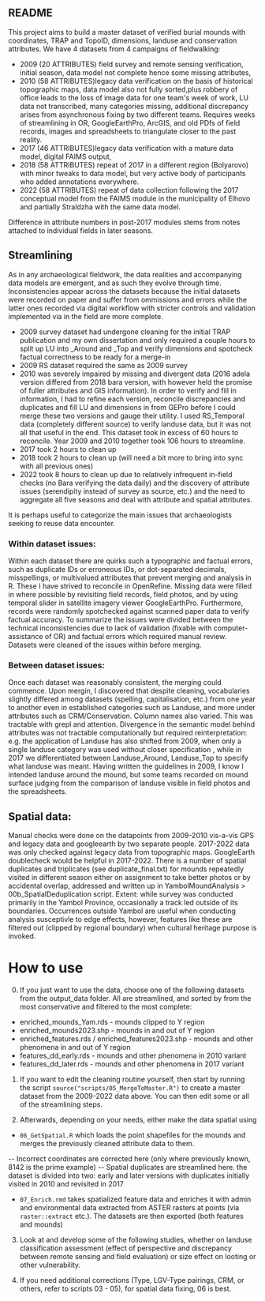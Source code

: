 ## README

This project aims to build a master dataset of verified burial mounds with coordinates, TRAP and TopoID, dimensions, landuse and conservation attributes. We have 4 datasets from 4 campaigns of fieldwalking:

- 2009 (20 ATTRIBUTES) field survey and remote sensing verification, initial season, data model not complete hence some missing attributes, 
- 2010 (58 ATTRIBUTES)legacy data verification on the basis of historical topographic maps, data model also not fully sorted,plus robbery of office leads to the loss of image data for one team's week of work, LU data not transcribed, many categories missing, additional discrepancy arises from asynchronous fixing by two different teams. Requires weeks of streamlining in OR, GoogleEarthPro, ArcGIS, and old PDfs of field records, images and spreadsheets to triangulate closer to the past reality.
- 2017 (46 ATTRIBUTES)legacy data verification with a mature data model, digital FAIMS output, 
- 2018 (58 ATTRIBUTES) repeat of 2017 in a different region (Bolyarovo) with minor tweaks to data model, but very active body of participants who added annotations everywhere.
- 2022 (58 ATTRIBUTES) repeat of data collection following the 2017 conceptual model from the FAIMS module in the municipality of Elhovo and partially Straldzha with the same data model.

Difference in attribute numbers in post-2017 modules stems from notes attached to individual fields in later seasons. 

## Streamlining

As in any archaeological fieldwork, the data realities and accompanying data models are emergent, and as such they evolve through time. Inconsistencies appear across the datasets because the initial datasets were recorded on paper and suffer from ommissions and errors while the latter ones recorded via digital workflow with stricter controls and validation implemented via in the field are more complete. 

- 2009 survey dataset had undergone cleaning for the initial TRAP publication and my own dissertation and only required a couple hours to split up LU into _Around and _Top and verify dimensions and spotcheck factual correctness to be ready for a merge-in
- 2009 RS dataset required the same as 2009 survey
- 2010 was severely impaired by missing and divergent data (2016 adela version differed from 2018 bara version, with however held the promise of fuller attributes and GIS information). In order to verify and fill in information, I had to refine each version, reconcile discrepancies and duplicates and fill LU and dimensions in from GEPro before I could merge these two versions and gauge their utility. I used RS_Temporal data (completely different source) to verify landuse data, but it was not all that useful in the end. This dataset took in excess of 60 hours to reconcile. Year 2009 and 2010 together took 106 hours to streamline.
- 2017 took 2 hours to clean up
- 2018 took 2 hours to clean up (will need a bit more to bring into sync with all previous ones)
- 2022 took 8 hours to clean up due to relatively infrequent in-field checks (no Bara verifying the data daily) and the discovery of attribute issues (serendipity instead of survey as source, etc.) and the need to aggregate all five seasons and deal with attribute and spatial attributes.

It is perhaps useful to categorize the main issues that archaeologists seeking to reuse data encounter. 

### Within dataset issues:
Within each dataset there are quirks such a typographic and factual errors, such as duplicate IDs or erroneous IDs, or dot-separated decimals, misspellings, or multivalued attributes that prevent merging and analysis in R. These I have strived to reconcile in OpenRefine. Missing data were filled in where possible by revisiting field records, field photos, and by using temporal slider in satellite imagery viewer GoogleEarthPro. Furthermore, records were randomly spotchecked against scanned paper data to verify factual accuracy. To summarize the issues were divided between the technical inconsistencies due to lack of validation (fixable with computer-assistance of OR) and factual errors which required manual review.
Datasets were cleaned of the issues within before merging.

### Between dataset issues:
Once each dataset was reasonably consistent, the merging could commence. Upon mergin, I discovered that despite cleaning, vocabularies slightly differed among datasets (spelling, capitalisation, etc.) from one year to another even in established categories such as Landuse, and more under attributes such as CRM/Conservation. Column names also varied. This was tractable with grepl and attention. 
Divergence in the semantic model behind attributes was not tractable computationally but required reinterpretation: e.g. the application of Landuse has also shifted from 2009, when only a single landuse category was used without closer specification , while in 2017 we differentiated between Landuse_Around, Landuse_Top to specify what landuse was meant.  Having written the guidelines in 2009, I know I intended landuse around the mound, but some teams recorded on mound surface judging from the comparison of landuse visible in field photos and the spreadsheets.

## Spatial data: 
Manual checks were done on the datapoints from 2009-2010 vis-a-vis GPS and legacy data and googleearth by two separate people. 2017-2022 data was only checked against legacy data from topographic maps. GoogleEarth doublecheck would be helpful in 2017-2022.
There is a number of spatial duplicates and triplicates (see duplicate_final.txt) for mounds repeatedly visited in different season either on assignment to take better photos or by accidental overlap, addressed and written up in YambolMoundAnalysis > 00b_SpatialDeduplication script.
Extent: while survey was conducted primarily in the Yambol Province, occasionally a track led outside of its boundaries. Occurrences outside Yambol are useful when conducting analysis susceptivle to edge effects, however, features like these are filtered out (clipped by regional boundary) when cultural heritage purpose is invoked.

# How to use

0. If you just want to use the data, choose one of the following datasets from the output_data folder. All are streamlined, and sorted by from the most conservative and filtered to the most complete:

  - enriched_mounds_Yam.rds - mounds clipped to Y region
  - enriched_mounds2023.shp - mounds in and out of Y region
  - enriched_features.rds / enriched_features2023.shp - mounds and other phenomena in and out of Y region
  - features_dd_early.rds - mounds and other phenomena in 2010 variant
  - features_dd_later.rds - mounds and other phenomena in 2017 variant
  

1. If you want to edit the cleaning routine yourself, then start by running the script `source("scripts/05_MergeToMaster.R")` to create a master dataset from the 2009-2022 data above. You can then edit some or all of the streamlining steps.

2. Afterwards, depending on your needs, either make the data spatial using

* `06_GetSpatial.R` which loads the point shapefiles for the mounds and merges the previously cleaned attribute data to them. 

 -- Incorrect coordinates are corrected here (only where previously known, 8142 is the prime example) 
 -- Spatial duplicates are streamlined here. the dataset is divided into two: early and later versions with duplicates initially visited in 2010 and revisited in 2017

* `07_Enrich.rmd` takes spatialized feature data and enriches it with admin and environmental data extracted from ASTER rasters at points (via `raster::extract` etc.). The datasets are then exported (both features and mounds)

3. Look at and develop some of the following studies, whether on landuse classification assessment (effect of perspective and discrepancy between remote sensing and field evaluation) or size effect on looting or other vulnerability.

4. If you need additional corrections (Type, LGV-Type pairings, CRM, or others, refer to scripts 03 - 05), for spatial data fixing, 06 is best.

